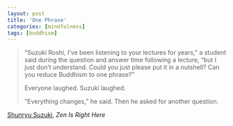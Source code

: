 ```yaml
---
layout: post
title: 'One Phrase'
categories: [mindfulness]
tags: [buddhism]
---
```

> “Suzuki Roshi, I’ve been listening to your lectures for years,” a student said during the question and answer time following a lecture, “but I just don’t understand. Could you just please put it in a nutshell? Can you reduce Buddhism to one phrase?”
> 
> Everyone laughed. Suzuki laughed.
> 
> “Everything changes,” he said. Then he asked for another question.

[Shunryu Suzuki][1], _Zen Is Right Here_

   [1]: http://en.wikipedia.org/wiki/Shunryu_Suzuki
